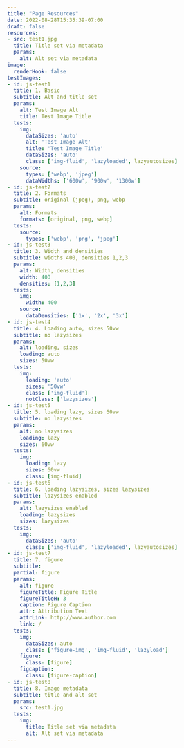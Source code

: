 ```yaml
---
title: "Page Resources"
date: 2022-08-28T15:35:39-07:00
draft: false
resources:
- src: test1.jpg
  title: Title set via metadata
  params: 
    alt: Alt set via metadata
image:
  renderHook: false
testImages:
- id: js-test1
  title: 1. Basic
  subtitle: Alt and title set
  params:
    alt: Test Image Alt
    title: Test Image Title
  tests:
    img:
      dataSizes: 'auto'
      alt: 'Test Image Alt'
      title: 'Test Image Title'
      dataSizes: 'auto'
      class: ['img-fluid', 'lazyloaded', lazyautosizes]
    source: 
      types: ['webp', 'jpeg']
      dataWidths: ['600w', '900w', '1300w']
- id: js-test2
  title: 2. Formats
  subtitle: original (jpeg), png, webp
  params:
    alt: Formats
    formats: [original, png, webp]
  tests: 
    source:
      types: ['webp', 'png', 'jpeg'] 
- id: js-test3
  title: 3. Width and densities
  subtitle: widths 400, densities 1,2,3
  params:
    alt: Width, densities
    width: 400
    densities: [1,2,3]
  tests:
    img:
      width: 400
    source: 
      dataDensities: ['1x', '2x', '3x']
- id: js-test4
  title: 4. Loading auto, sizes 50vw
  subtitle: no lazysizes
  params:
    alt: loading, sizes
    loading: auto
    sizes: 50vw
  tests:
    img: 
      loading: 'auto'
      sizes: '50vw'
      class: ['img-fluid']
      notClass: ['lazysizes']
- id: js-test5
  title: 5. loading lazy, sizes 60vw
  subtitle: no lazysizes
  params:
    alt: no lazysizes
    loading: lazy
    sizes: 60vw
  tests:
    img: 
      loading: lazy
      sizes: 60vw
      class: [img-fluid]
- id: js-test6
  title: 6. loading lazysizes, sizes lazysizes
  subtitle: lazysizes enabled
  params:
    alt: lazysizes enabled
    loading: lazysizes
    sizes: lazysizes
  tests:
    img:
      dataSizes: 'auto'
      class: ['img-fluid', 'lazyloaded', lazyautosizes]
- id: js-test7
  title: 7. figure
  subtitle: 
  partial: figure
  params:
    alt: figure
    figureTitle: Figure Title
    figureTitleH: 3
    caption: Figure Caption
    attr: Attribution Text
    attrLink: http://www.author.com
    link: /
  tests:
    img:
      dataSizes: auto
      class: ['figure-img', 'img-fluid', 'lazyload']
    figure:
      class: [figure]
    figcaption:
      class: [figure-caption]
- id: js-test8
  title: 8. Image metadata
  subtitle: title and alt set
  params:
    src: test1.jpg
  tests:
    img:
      title: Title set via metadata
      alt: Alt set via metadata
--- 
```


<!-- ![Alt Text](test1.jpg "Test Title") -->
